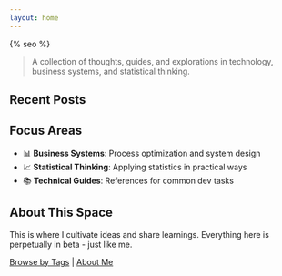 ```yaml
---
layout: home
---
```

{% seo %}

> A collection of thoughts, guides, and explorations in technology, business systems, and statistical thinking.

## Recent Posts
<!-- This section is automatically populated by Jekyll -->

## Focus Areas

- 📊 **Business Systems**: Process optimization and system design
- 📈 **Statistical Thinking**: Applying statistics in practical ways 
- 📚 **Technical Guides**: References for common dev tasks

## About This Space

This is where I cultivate ideas and share learnings. Everything here is perpetually in beta - just like me.

[Browse by Tags](/arechives/) | [About Me](/about/)